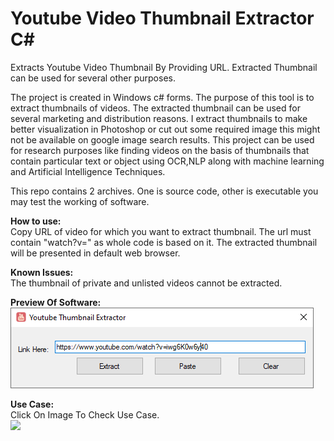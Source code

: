 # Youtube Video Thumbnail Extractor C#
Extracts Youtube Video Thumbnail By Providing URL. Extracted Thumbnail can be used for several other purposes.

The project is created in Windows c# forms. The purpose of this tool is to extract thumbnails of videos. The extracted thumbnail can be used for several marketing and distribution reasons. I extract thumbnails to make better visualization in Photoshop or cut out some required image this might not be available on google image search results. This project can be used for research purposes like finding videos on the basis of thumbnails that contain particular text or object using OCR,NLP along with machine learning and Artificial Intelligence Techniques.

This repo contains 2 archives. One is source code, other is executable you may test the working of software.

<b> How to use: </b><br>
Copy URL of video for which you want to extract thumbnail. The url must contain "watch?v=" as whole code is based on it. The extracted thumbnail will be presented in default web browser.

<b> Known Issues: </b><br>
The thumbnail of private and unlisted videos cannot be extracted.


<b> Preview Of Software:</b><br>
<img src='preview.png'>

<b> Use Case: </b><br>
Click On Image To Check Use Case.<br>
<a href='https://www.youtube.com/watch?v=oMuM4fiJ-e0' target='_blank'><img src='https://img.youtube.com/vi/oMuM4fiJ-e0/maxresdefault.jpg'></a>

